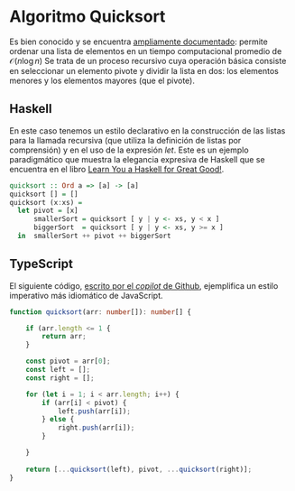 # Algoritmo Quicksort

Es bien conocido y se encuentra [ampliamente documentado](https://en.wikipedia.org/wiki/Quicksort): 
permite ordenar una lista de elementos
en un tiempo computacional promedio de $\mathcal{O}(n \log n)$
Se trata de un proceso recursivo cuya operación básica consiste 
en seleccionar un elemento pivote y dividir la lista en dos: 
los elementos menores y los elementos mayores (que el pivote).

## Haskell

En este caso tenemos un estilo declarativo en la construcción
de las listas para la llamada recursiva (que utiliza la definición de listas por comprensión)
y en el uso de la expresión _let_. Este es un ejemplo paradigmático que muestra
la elegancia expresiva de Haskell que se encuentra en el libro [Learn You a Haskell for Great Good!](http://learnyouahaskell.com/recursion#quick-sort).

```haskell
quicksort :: Ord a => [a] -> [a]
quicksort [] = []
quicksort (x:xs) =
  let pivot = [x]
      smallerSort = quicksort [ y | y <- xs, y < x ]
      biggerSort  = quicksort [ y | y <- xs, y >= x ]
  in  smallerSort ++ pivot ++ biggerSort
```


## TypeScript

El siguiente código, [escrito por el _copilot_ de Github](https://youtu.be/RDd71IUIgpg?t=52),
ejemplifica un estilo imperativo más idiomático de JavaScript. 

```typescript
function quicksort(arr: number[]): number[] {

    if (arr.length <= 1 {
        return arr;
    }

    const pivot = arr[0];
    const left = [];
    const right = [];

    for (let i = 1; i < arr.length; i++) {
        if (arr[i] < pivot) {
            left.push(arr[i]);
        } else {
            right.push(arr[i]);
        }

    }
    
    return [...quicksort(left), pivot, ...quicksort(right)];
}

```


